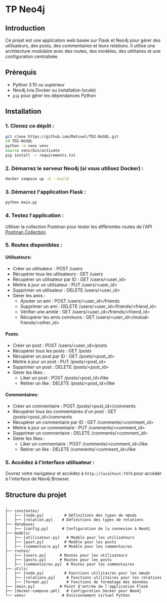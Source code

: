 # TP Neo4j

## Introduction

Ce projet est une application web basée sur Flask et Neo4j pour gérer des utilisateurs, des posts, des commentaires et leurs relations. Il utilise une architecture modulaire avec des routes, des modèles, des utilitaires et une configuration centralisée.

## Prérequis

- Python 3.10 ou supérieur
- Neo4j (via Docker ou installation locale)
- `pip` pour gérer les dépendances Python

## Installation

### 1. Clonez ce dépôt :
```bash
git clone https://github.com/Matsuel/TD2-NoSQL.git
cd TD2-NoSQL
python -m venv venv
source venv/bin/activate 
pip install -r requirements.txt
```
### 2. Démarrez le serveur Neo4j (si vous utilisez Docker) :

```bash
docker compose up -d --build
```

### 3. Démarrez l'application Flask :

```bash
python main.py
```

### 4. Testez l'application :
Utiliser la collection Postman pour tester les différentes routes de l'API
[Postman Collection](./TD2.postman_collection.json)

### 5. Routes disponibles :
#### Utilisateurs:
- Créer un utilisateur : POST /users
- Récupérer tous les utilisateurs : GET /users
- Récupérer un utilisateur par ID : GET /users/<user_id>
- Mettre à jour un utilisateur : PUT /users/<user_id>
- Supprimer un utilisateur : DELETE /users/<user_id>
- Gérer les amis :
    - Ajouter un ami : POST /users/<user_id>/friends
    - Supprimer un ami : DELETE /users/<user_id>/friends/<friend_id>
    - Vérifier une amitié : GET /users/<user_id>/friends/<friend_id>
    - Récupérer les amis communs : GET /users/<user_id>/mutual-friends/<other_id>

#### Posts:
- Créer un post : POST /users/<user_id>/posts
- Récupérer tous les posts : GET /posts
- Récupérer un post par ID : GET /posts/<post_id>
- Mettre à jour un post : PUT /posts/<post_id>
- Supprimer un post : DELETE /posts/<post_id>
- Gérer les likes :
    - Liker un post : POST /posts/<post_id>/like
    - Retirer un like : DELETE /posts/<post_id>/like

#### Commentaires:
- Créer un commentaire : POST /posts/<post_id>/comments
- Récupérer tous les commentaires d'un post : GET /posts/<post_id>/comments
- Récupérer un commentaire par ID : GET /comments/<comment_id>
- Mettre à jour un commentaire : PUT /comments/<comment_id>
- Supprimer un commentaire : DELETE /comments/<comment_id>
- Gérer les likes :
    - Liker un commentaire : POST /comments/<comment_id>/like
    - Retirer un like : DELETE /comments/<comment_id>/like

### 5. Accédez à l'interface utilisateur :
Ouvrez votre navigateur et accédez à `http://localhost:7474` pour accéder à l'interface de Neo4j Browser.

## Structure du projet

```
.
├── constantes/
│   ├── [node.py]         # Définitions des types de nœuds
│   ├── [relation.py]    # Définitions des types de relations
├── database/
│   ├── [config.py]      # Configuration de la connexion à Neo4j
├── models/
│   ├── [utilisateur.py]   # Modèle pour les utilisateurs
│   ├── [post.py]         # Modèle pour les posts
│   ├── [commentaire.py]  # Modèle pour les commentaires
├── routes/
│   ├── [users.py]      # Routes pour les utilisateurs
│   ├── [posts.py]      # Routes pour les posts
│   ├── [commentaires.py]  # Routes pour les commentaires
├── utils/
│   ├── [node.py]         # Fonctions utilitaires pour les nœuds
│   ├── [relations.py]     # Fonctions utilitaires pour les relations
│   ├── [format.py]        # Fonctions de formatage des données
├── [main.py]           # Point d'entrée de l'application Flask
├── [docker-compose.yml]   # Configuration Docker pour Neo4j
└── venv/                # Environnement virtuel Python
```